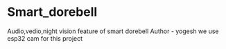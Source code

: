 # Smart_dorebell
Audio,vedio,night vision feature of smart dorebell
Author - yogesh
we use esp32 cam for this project
